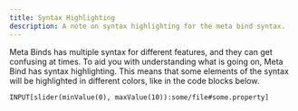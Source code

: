 ```yaml
---
title: Syntax Highlighting
description: A note on syntax highlighting for the meta bind syntax.
---
```


Meta Binds has multiple syntax for different features, and they can get confusing at times.
To aid you with understanding what is going on, Meta Bind has syntax highlighting.
This means that some elements of the syntax will be highlighted in different colors, like in the code blocks below.

```meta-bind
INPUT[slider(minValue(0), maxValue(10)):some/file#some.property]
```